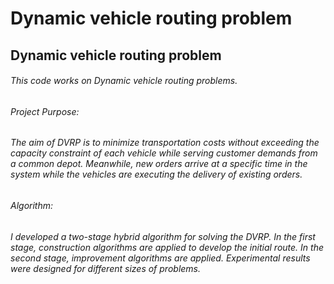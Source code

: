 # Dynamic vehicle routing problem
## Dynamic vehicle routing problem
###### This code works on Dynamic vehicle routing problems. 
###### Project Purpose: 
###### The aim of DVRP is to minimize transportation costs without exceeding the capacity constraint of each vehicle while serving customer demands from a common depot. Meanwhile, new orders arrive at a specific time in the system while the vehicles are executing the delivery of existing orders. 
###### Algorithm: 
###### I developed a two-stage hybrid algorithm for solving the DVRP. In the first stage, construction algorithms are applied to develop the initial route. In the second stage, improvement algorithms are applied. Experimental results were designed for different sizes of problems. 
